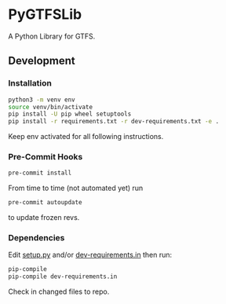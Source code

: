 # PyGTFSLib

A Python Library for GTFS.

## Development

### Installation

```bash
python3 -m venv env
source venv/bin/activate
pip install -U pip wheel setuptools
pip install -r requirements.txt -r dev-requirements.txt -e .
```

Keep env activated for all following instructions.

### Pre-Commit Hooks

```bash
pre-commit install
```

From time to time (not automated yet) run

```bash
pre-commit autoupdate
```

to update frozen revs.

### Dependencies

Edit [setup.py](setup.py) and/or [dev-requirements.in](dev-requirements.in)
then run:

```bash
pip-compile
pip-compile dev-requirements.in
```

Check in changed files to repo.
